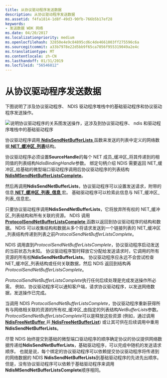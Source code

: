 ```yaml
---
title: 从协议驱动程序发送数据
description: 从协议驱动程序发送数据
ms.assetid: f4fa1814-1d8f-49d3-90fb-766b5b17ef28
keywords:
- 发送数据 WDK 网络
ms.date: 04/20/2017
ms.localizationpriority: medium
ms.openlocfilehash: 32850e4e9c84895cd6c4de4661003ff275596c6a
ms.sourcegitcommit: a33b7978e22d5bb9f65ca7056f955319049a2e4c
ms.translationtype: MT
ms.contentlocale: zh-CN
ms.lasthandoff: 01/31/2019
ms.locfileid: "56546812"
---
```

# <a name="sending-data-from-a-protocol-driver"></a>从协议驱动程序发送数据





下图说明了涉及协议驱动程序、 NDIS 驱动程序堆栈中的基础驱动程序和协议驱动程序发送操作。

![说明协议驱动程序的关系图发送操作，这涉及到协议驱动程序、 ndis 和驱动程序堆栈中的基础驱动程序](images/protocolsend.png)

协议驱动程序调用[ **NdisSendNetBufferLists** ](https://msdn.microsoft.com/library/windows/hardware/ff564535)函数来发送的列表中定义的网络数据[ **NET\_缓冲区\_列表**](https://msdn.microsoft.com/library/windows/hardware/ff568388)结构。

协议驱动程序必须设置**SourceHandle**的每个 NET 成员\_缓冲区\_将其传递到的相同值的列表结构*NdisBindingHandle*参数。 绑定句柄介绍 NDIS 需要返回 NET\_缓冲区\_给基础的微型端口驱动程序调用后协议驱动程序的列表结构[ **NdisMSendNetBufferListsComplete**](https://msdn.microsoft.com/library/windows/hardware/ff563668)。

然后再调用**NdisSendNetBufferLists**，协议驱动程序可以设置发送请求，附带的信息[ **NET\_缓冲区\_列表\_信息** ](https://msdn.microsoft.com/library/windows/hardware/ff568401)宏。 基础驱动程序可以检索此信息与 NET\_缓冲区\_列表\_信息宏。

只要协议驱动程序调用**NdisSendNetBufferLists**，它将放弃所有权的 NET\_缓冲区\_列表结构和所有关联的资源。 NDIS 调用[ **ProtocolSendNetBufferListsComplete** ](https://msdn.microsoft.com/library/windows/hardware/ff570268)函数以返回到协议驱动程序的结构和数据。 NDIS 可以收集结构和数据从多个将请求发送到一个链接列表的 NET\_缓冲区\_列表结构传递到列表之前*ProtocolSendNetBufferListsComplete*。

NDIS 调用直到*ProtocolSendNetBufferListsComplete*，协议驱动程序启动发送的当前状态为未知。 协议驱动程序暂时释放它分配给发送请求时，它调用的所有资源的所有权**NdisSendNetBufferLists**。 协议驱动程序应永远不会尝试检查 NET\_缓冲区\_列表结构或任何关联数据，然后 NDIS 返回到结构再*ProtocolSendNetBufferListsComplete*。

*ProtocolSendNetBufferListsComplete*执行任何后续处理是完成发送操作所必需。 例如，协议驱动程序可以通知客户端，请求协议驱动程序，以发送网络数据，发送操作已完成。

当调用 NDIS *ProtocolSendNetBufferListsComplete*，协议驱动程序重新获得所有与网络相关联的资源的所有权\_缓冲区\_由指定的列表结构*NetBufferLists*参数。 *ProtocolSendNetBufferListsComplete*可以是释放这些资源 (例如，通过调用[ **NdisFreeNetBuffer** ](https://msdn.microsoft.com/library/windows/hardware/ff562582)并[ **NdisFreeNetBufferList**](https://msdn.microsoft.com/library/windows/hardware/ff562583)) 或让其可供在后续调用中重用**NdisSendNetBufferLists**。

尽管 NDIS 始终提交到基础的微型端口驱动程序的顺序确定协议的协议提供网络数据传递给**NdisSendNetBufferLists**，基础驱动程序，可以完成中随机的发送请求顺序。 也就是说，每个绑定的协议驱动程序可以依赖提交协议驱动程序将传递到的网络数据的 NDIS **NdisSendNetBufferLists**到基础驱动程序的先进先出顺序。 但是，没有协议驱动程序可以依赖于基础驱动程序来调用**NdisMSendNetBufferListsComplete**顺序相同。

 

 





